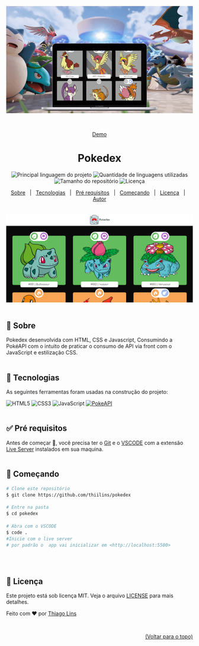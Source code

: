 <div align="center" id="top"> 
   <a href="https://tgbr.site/pokedex_html" target="_blank"><img src="./.github/preview.gif" alt="Pokedex" /></a>

&#xa0;

<a href="https://td-pokedex.surge.sh">Demo</a>

</div>

<h1 align="center">Pokedex</h1>

<p align="center">
  <img alt="Principal linguagem do projeto" src="https://img.shields.io/github/languages/top/thiilins/pokedex?style=for-the-badge&color=ef5350">

  <img alt="Quantidade de linguagens utilizadas" src="https://img.shields.io/github/languages/count/thiilins/pokedex?style=for-the-badge&color=ef5350">

  <img alt="Tamanho do repositório" src="https://img.shields.io/github/repo-size/thiilins/pokedex?style=for-the-badge&color=ef5350">

  <img alt="Licença" src="https://img.shields.io/github/license/thiilins/pokedex?style=for-the-badge&color=ef5350">

</p>
<p align="center">
  <a href="#dart-sobre">Sobre</a> &#xa0; | &#xa0;
  <a href="#rocket-tecnologias">Tecnologias</a> &#xa0; | &#xa0;
  <a href="#white_check_mark-pré-requisitos">Pré requisitos</a> &#xa0; | &#xa0;
  <a href="#checkered_flag-começando">Começando</a> &#xa0; | &#xa0;
  <a href="#memo-licença">Licença</a> &#xa0; | &#xa0;
  <a href="https://github.com/thiilins" target="_blank">Autor</a>
</p>

<br>
  <a href="https://td-pokedex.surge.sh" target="_blank"><img src="./.github/screenshot.png" alt="Pokedex" /></a>
 <br>
<br>

## :dart: Sobre

Pokedex desenvolvida com HTML, CSS e Javascript, Consumindo a PokéAPI com o intuito de praticar o consumo de API via front com o JavaScript e estilização CSS.
<br>
<br>

## :rocket: Tecnologias

As seguintes ferramentas foram usadas na construção do projeto:

![HTML5](https://img.shields.io/badge/-html5-E34F26?style=for-the-badge&logo=html5&logoColor=white) ![CSS3](https://img.shields.io/badge/-css3-1572B6?style=for-the-badge&logo=css3&logoColor=white) ![JavaScript](https://img.shields.io/badge/-JavaScript-F7DF1E?style=for-the-badge&logo=javascript&logoColor=white)
[![PokeAPI](https://img.shields.io/badge/-PokeAPI-ef5350?style=for-the-badge&logo=Pokemon&logoColor=white&color=ef5350)](https://pokeapi.co/) <br><br>

## :white_check_mark: Pré requisitos

Antes de começar :checkered_flag:, você precisa ter o [Git](https://git-scm.com) e o [VSCODE](https://nodejs.org/en/) com a extensão [Live Server](https://marketplace.visualstudio.com/items?itemName=ritwickdey.LiveServer) instalados em sua maquina.
<br><br>

## :checkered_flag: Começando

```bash
# Clone este repositório
$ git clone https://github.com/thiilins/pokedex

# Entre na pasta
$ cd pokedex

# Abra com o VSCODE
$ code .
#Inicie com o live server
# por padrão o  app vai inicializar em <http://localhost:5500>
```

<br><br>

## :memo: Licença

Este projeto está sob licença MIT. Veja o arquivo [LICENSE](LICENSE.md) para mais detalhes.

Feito com :heart: por <a href="https://github.com/thiilins" target="_blank">Thiago Lins</a>

&#xa0;

<div align="right" >
<a  href="#top">(Voltar para o topo)</a>
</div>
